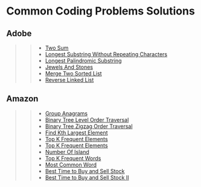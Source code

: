 # Common Coding Problems Solutions

## Adobe
> > * [Two Sum](https://github.com/Arx1971/LeetCode-Company-Wise-Coding-Problems/blob/master/Adobe/two_sum/__init__.py)
> > * [Longest Substring Without Repeating Characters](https://github.com/Arx1971/LeetCode-Company-Wise-Coding-Problems/blob/master/Adobe/longest_substring_without_repeating_characters/__init__.py)
> > * [Longest Palindromic Substring](https://github.com/Arx1971/LeetCode-Company-Wise-Coding-Problems/blob/master/Adobe/longest_palindromic_substring/__init__.py)
> > * [Jewels And Stones](https://github.com/Arx1971/LeetCode-Company-Wise-Coding-Problems/blob/master/Adobe/jewels_and_stones/__init__.py)
> > * [Merge Two Sorted List](https://github.com/Arx1971/LeetCode-Company-Wise-Coding-Problems/blob/master/Adobe/merge_two_sorted_list/__init__.py)
> > * [Reverse Linked List](https://github.com/Arx1971/LeetCode-Company-Wise-Coding-Problems/blob/master/Adobe/reverse_linked_list/__init__.py)

## Amazon
> > * [Group Anagrams](https://github.com/Arx1971/LeetCode-Company-Wise-Coding-Problems/blob/master/Adobe/group_anagrams/__init__.py)
> > * [Binary Tree Level Order Traversal](https://github.com/Arx1971/LeetCode-Company-Wise-Coding-Problems/blob/master/Adobe/binary_tree_level_order_traversal/__init__.py)
> > * [Binary Tree Zigzag Order Traversal](https://github.com/Arx1971/LeetCode-Company-Wise-Coding-Problems/blob/master/Adobe/binary_tree_zigzag_level_order_traversal/__init__.py)
> > * [Find Kth Largest Element](https://github.com/Arx1971/LeetCode-Company-Wise-Coding-Problems/blob/master/Adobe/k_th_largest_element_in_an_array/__init__.py)
> > * [Top K Frequent Elements](https://github.com/Arx1971/LeetCode-Company-Wise-Coding-Problems/blob/master/Adobe/top_k_frquent_elements/__init__.py)
> > * [Top K Frequent Elements](https://github.com/Arx1971/LeetCode-Company-Wise-Coding-Problems/blob/master/Adobe/k_closest_point_to_origin/__init__.py)
> > * [Number Of Island](https://github.com/Arx1971/LeetCode-Company-Wise-Coding-Problems/blob/master/Adobe/number_of_islands/__init__.py)
> > * [Top K Frequent Words](https://github.com/Arx1971/LeetCode-Company-Wise-Coding-Problems/blob/master/Adobe/top_k_frequent_words/__init__.py)
> > * [Most Common Word](https://github.com/Arx1971/LeetCode-Company-Wise-Coding-Problems/blob/master/Adobe/most_common_word/__init__.py)
> > * [Best Time to Buy and Sell Stock](https://github.com/Arx1971/LeetCode-Company-Wise-Coding-Problems/blob/master/Adobe/best_time_to_buy_and_sell_stock/__init__.py)
> > * [Best Time to Buy and Sell Stock II](https://github.com/Arx1971/LeetCode-Company-Wise-Coding-Problems/blob/master/Adobe/best_time_to_buy_and_sell_stock_II/__init__.py)